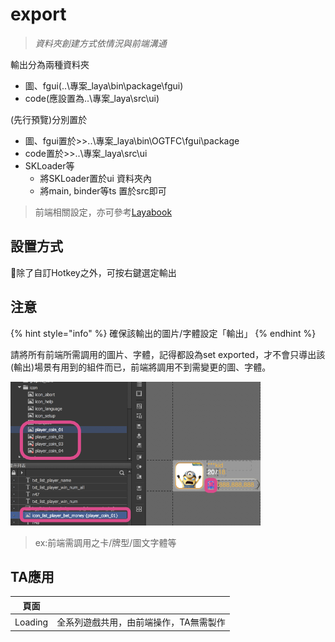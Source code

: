 # export

> _資料夾創建方式依情況與前端溝通_

輸出分為兩種資料夾

* 圖、fgui\(..\專案\_laya\bin\package\fgui\)
* code\(應設置為..\專案\_laya\src\ui\)

\(先行預覽\)分別置於

* 圖、fgui置於&gt;&gt;..\專案\_laya\bin\OGTFC\fgui\package
* code置於&gt;&gt;..\專案\_laya\src\ui
* SKLoader等
  * 將SKLoader置於ui 資料夾內
  * 將main, binder等ts 置於src即可

> 前端相關設定，亦可參考[Layabook](https://goldbook.gitbook.io/layabook/)

## 設置方式

除了自訂Hotkey之外，可按右鍵選定輸出

## 注意

{% hint style="info" %}
確保該輸出的圖片/字體設定「輸出」
{% endhint %}

請將所有前端所需調用的圖片、字體，記得都設為set exported，才不會只導出該\(輸出\)場景有用到的組件而已，前端將調用不到需變更的圖、字體。

![](.gitbook/assets/images_exported.png)

> ex:前端需調用之卡/牌型/圖文字體等

## TA應用

| 頁面 |  |
| :---: | :--- |
| Loading | 全系列遊戲共用，由前端操作，TA無需製作 |

